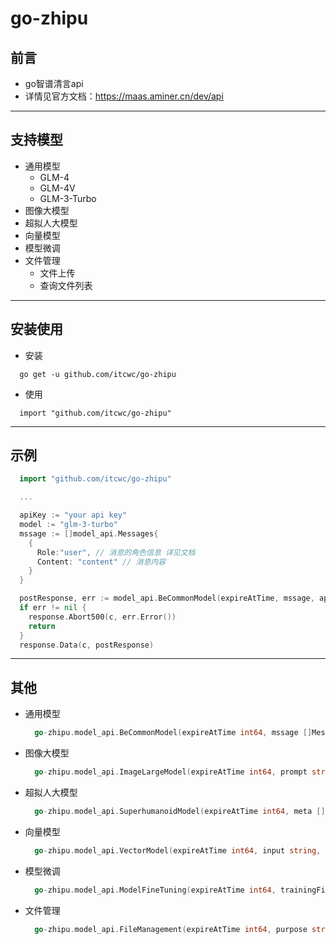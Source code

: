 # go-zhipu

## 前言
  * go智谱清言api
  * 详情见官方文档：https://maas.aminer.cn/dev/api
  
***
## 支持模型
  * 通用模型
    * GLM-4
    * GLM-4V
    * GLM-3-Turbo
  * 图像大模型
  * 超拟人大模型
  * 向量模型
  * 模型微调
  * 文件管理
    * 文件上传
    * 查询文件列表

***

## 安装使用
  * 安装
  ```shell
    go get -u github.com/itcwc/go-zhipu
  ```
  * 使用
  ```shell
    import "github.com/itcwc/go-zhipu"
  ```

***

## 示例

```go
  import "github.com/itcwc/go-zhipu"

  ...

  apiKey := "your api key"
  model := "glm-3-turbo"
  mssage := []model_api.Messages{
    {
      Role:"user", // 消息的角色信息 详见文档
      Content: "content" // 消息内容
    }
  }

  postResponse, err := model_api.BeCommonModel(expireAtTime, mssage, apiKey, model)
  if err != nil {
    response.Abort500(c, err.Error())
    return
  }
  response.Data(c, postResponse)
```

***

## 其他
  * 通用模型
    ```go
      go-zhipu.model_api.BeCommonModel(expireAtTime int64, mssage []Messages, apiKey string, model string)
    ```
  * 图像大模型
    ```go
      go-zhipu.model_api.ImageLargeModel(expireAtTime int64, prompt string, apiKey string, model string)
    ```
  * 超拟人大模型
    ```go
      go-zhipu.model_api.SuperhumanoidModel(expireAtTime int64, meta []Meta, prompt []Prompt, apiKey string)
    ```
  * 向量模型
    ```go
      go-zhipu.model_api.VectorModel(expireAtTime int64, input string, apiKey string, model string)
    ```
  * 模型微调
    ```go
      go-zhipu.model_api.ModelFineTuning(expireAtTime int64, trainingFile string, apiKey string, model string)
    ```
  * 文件管理
    ```go
      go-zhipu.model_api.FileManagement(expireAtTime int64, purpose string, apiKey string, model string, file *FileHeader)
    ```
